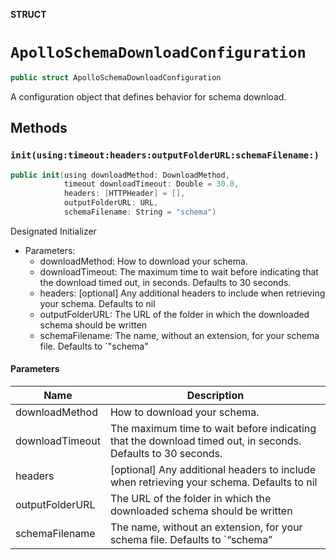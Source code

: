**STRUCT**

# `ApolloSchemaDownloadConfiguration`

```swift
public struct ApolloSchemaDownloadConfiguration
```

A configuration object that defines behavior for schema download.

## Methods
### `init(using:timeout:headers:outputFolderURL:schemaFilename:)`

```swift
public init(using downloadMethod: DownloadMethod,
            timeout downloadTimeout: Double = 30.0,
            headers: [HTTPHeader] = [],
            outputFolderURL: URL,
            schemaFilename: String = "schema")
```

Designated Initializer

- Parameters:
  - downloadMethod: How to download your schema.
  - downloadTimeout: The maximum time to wait before indicating that the download timed out, in seconds. Defaults to 30 seconds.
  - headers: [optional] Any additional headers to include when retrieving your schema. Defaults to nil
  - outputFolderURL: The URL of the folder in which the downloaded schema should be written
  - schemaFilename: The name, without an extension, for your schema file. Defaults to `"schema"

#### Parameters

| Name | Description |
| ---- | ----------- |
| downloadMethod | How to download your schema. |
| downloadTimeout | The maximum time to wait before indicating that the download timed out, in seconds. Defaults to 30 seconds. |
| headers | [optional] Any additional headers to include when retrieving your schema. Defaults to nil |
| outputFolderURL | The URL of the folder in which the downloaded schema should be written |
| schemaFilename | The name, without an extension, for your schema file. Defaults to `“schema” |